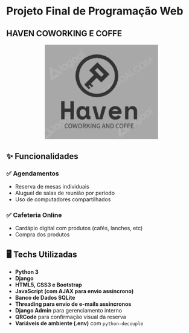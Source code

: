<h1>Projeto Final de Programação Web</h1>

<h2>HAVEN COWORKING E COFFE</h2>
<div align="center">
  <img src="Captura de tela 2025-04-11 135256.png" alt="Logo Haven Coworking" width="300">
</div>

## **✨ Funcionalidades**

### **✅ Agendamentos**
- Reserva de mesas individuais
- Aluguel de salas de reunião por período
- Uso de computadores compartilhados

### **✅ Cafeteria Online**
- Cardápio digital com produtos (cafés, lanches, etc)
- Compra dos produtos

## **🖥️ Techs Utilizadas**

- **Python 3**  
- **Django**  
- **HTML5, CSS3 e Bootstrap**  
- **JavaScript (com AJAX para envio assíncrono)**  
- **Banco de Dados SQLite**  
- **Threading para envio de e-mails assíncronos**  
- **Django Admin** para gerenciamento interno  
- **QRCode** para confirmação visual da reserva  
- **Variáveis de ambiente (.env)** com `python-decouple`  
